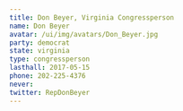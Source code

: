 ```yaml
---
title: Don Beyer, Virginia Congressperson
name: Don Beyer
avatar: /ui/img/avatars/Don_Beyer.jpg
party: democrat
state: virginia
type: congressperson
lasthall: 2017-05-15
phone: 202-225-4376
never: 
twitter: RepDonBeyer
---
```

